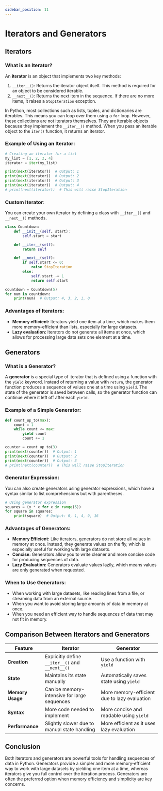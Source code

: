 ```yaml
---
sidebar_position: 11
---
```


# Iterators and Generators

## Iterators

### What is an Iterator?

An **iterator** is an object that implements two key methods:

1.  `__iter__()`: Returns the iterator object itself. This method is required for an object to be considered iterable.
2.  `__next__()`: Returns the next item in the sequence. If there are no more items, it raises a `StopIteration` exception.

In Python, most collections such as lists, tuples, and dictionaries are iterables. This means you can loop over them using a `for` loop. However, these collections are not iterators themselves. They are iterable objects because they implement the `__iter__()` method. When you pass an iterable object to the `iter()` function, it returns an iterator.

### Example of Using an Iterator:

```python
# Creating an iterator for a list
my_list = [1, 2, 3, 4]
iterator = iter(my_list)

print(next(iterator))  # Output: 1
print(next(iterator))  # Output: 2
print(next(iterator))  # Output: 3
print(next(iterator))  # Output: 4
# print(next(iterator))  # This will raise StopIteration
```

### Custom Iterator:

You can create your own iterator by defining a class with `__iter__()` and `__next__()` methods.

```python
class Countdown:
    def __init__(self, start):
        self.start = start

    def __iter__(self):
        return self

    def __next__(self):
        if self.start <= 0:
            raise StopIteration
        else:
            self.start -= 1
            return self.start

countdown = Countdown(5)
for num in countdown:
    print(num)  # Output: 4, 3, 2, 1, 0
```

### Advantages of Iterators:

- **Memory efficient:** Iterators yield one item at a time, which makes them more memory-efficient than lists, especially for large datasets.
- **Lazy evaluation:** Iterators do not generate all items at once, which allows for processing large data sets one element at a time.

## Generators

### What is a Generator?

A **generator** is a special type of iterator that is defined using a function with the `yield` keyword. Instead of returning a value with `return`, the generator function produces a sequence of values one at a time using `yield`. The state of the generator is saved between calls, so the generator function can continue where it left off after each `yield`.

### Example of a Simple Generator:

```python
def count_up_to(max):
    count = 1
    while count <= max:
        yield count
        count += 1

counter = count_up_to(3)
print(next(counter))  # Output: 1
print(next(counter))  # Output: 2
print(next(counter))  # Output: 3
# print(next(counter))  # This will raise StopIteration
```

### Generator Expression:

You can also create generators using generator expressions, which have a syntax similar to list comprehensions but with parentheses.

```python
# Using generator expression
squares = (x * x for x in range(5))
for square in squares:
    print(square)  # Output: 0, 1, 4, 9, 16
```

### Advantages of Generators:

- **Memory Efficient:** Like iterators, generators do not store all values in memory at once. Instead, they generate values on the fly, which is especially useful for working with large datasets.
- **Concise:** Generators allow you to write cleaner and more concise code for producing sequences of data.
- **Lazy Evaluation:** Generators evaluate values lazily, which means values are only generated when requested.

### When to Use Generators:

- When working with large datasets, like reading lines from a file, or streaming data from an external source.
- When you want to avoid storing large amounts of data in memory at once.
- When you need an efficient way to handle sequences of data that may not fit in memory.

## Comparison Between Iterators and Generators

| Feature          | Iterator                                        | Generator                                    |
| ---------------- | ----------------------------------------------- | -------------------------------------------- |
| **Creation**     | Explicitly define `__iter__()` and `__next__()` | Use a function with `yield`                  |
| **State**        | Maintains its state manually                    | Automatically saves state using `yield`      |
| **Memory Usage** | Can be memory-intensive for large sequences     | More memory-efficient due to lazy evaluation |
| **Syntax**       | More code needed to implement                   | More concise and readable using `yield`      |
| **Performance**  | Slightly slower due to manual state handling    | More efficient as it uses lazy evaluation    |

## Conclusion

Both iterators and generators are powerful tools for handling sequences of data in Python. Generators provide a simpler and more memory-efficient way to work with large datasets by yielding one item at a time, whereas iterators give you full control over the iteration process. Generators are often the preferred option when memory efficiency and simplicity are key concerns.
